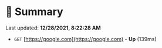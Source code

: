 # 📖 Summary
Last updated: **12/28/2021, 8:22:28 AM**

- `GET` [https://google.com](https://google.com) - **Up** (139ms)
